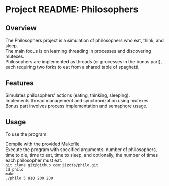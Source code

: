 # Project README: Philosophers
## Overview
The Philosophers project is a simulation of philosophers who eat, think, and sleep.  
The main focus is on learning threading in processes and discovering mutexes.  
Philosophers are implemented as threads (or processes in the bonus part), each requiring two forks to eat from a shared table of spaghetti.  
  
## Features
Simulates philosophers' actions (eating, thinking, sleeping).  
Implements thread management and synchronization using mutexes.  
Bonus part involves process implementation and semaphore usage.  
  
## Usage
To use the program:  
  
Compile with the provided Makefile.  
Execute the program with specified arguments: number of philosophers, time to die, time to eat, time to sleep, and optionally, the number of times each philosopher must eat.  
```git clone git@github.com:jizots/philo.git```  
```cd philo```  
```make```  
```./philo 5 810 200 200```  
